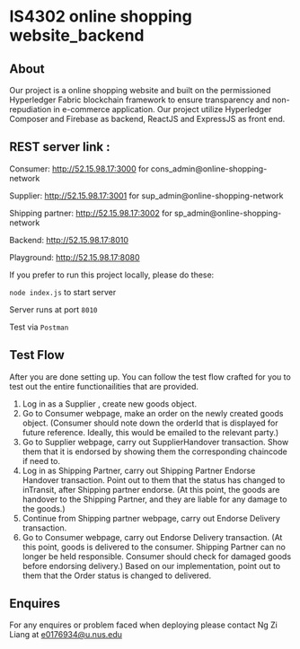 # IS4302 online shopping website_backend

## About
Our project is a online shopping website and built on the permissioned Hyperledger Fabric blockchain framework to ensure transparency and non-repudiation in e-commerce application. Our project utilize Hyperledger Composer and Firebase as backend, ReactJS and ExpressJS as front end.

## REST server link :

Consumer:
http://52.15.98.17:3000 for cons_admin@online-shopping-network 

Supplier:
http://52.15.98.17:3001 for sup_admin@online-shopping-network 

Shipping partner:
http://52.15.98.17:3002 for sp_admin@online-shopping-network

Backend:
http://52.15.98.17:8010

Playground:
http://52.15.98.17:8080

If you prefer to run this project locally, please do these:

`node index.js` to start server

Server runs at port `8010`

Test via `Postman`

## Test Flow
After you are done setting up. You can follow the test flow crafted for you to test out the entire functionailities that are provided.

1. Log in as a Supplier , create new goods object.
2. Go to Consumer webpage, make an order on the newly created goods object. (Consumer should note down the orderId that is displayed for future reference. Ideally, this would be emailed to the relevant party.)
3. Go to Supplier webpage, carry out SupplierHandover transaction. Show them that it is endorsed by showing them the corresponding chaincode if need to.
4. Log in as Shipping Partner, carry out Shipping Partner Endorse Handover transaction. Point out to them that the status has changed to inTransit, after Shipping partner endorse. (At this point, the goods are handover to the Shipping Partner, and they are liable for any damage to the goods.)
5. Continue from Shipping partner webpage, carry out Endorse Delivery transaction. 
6. Go to Consumer webpage, carry out Endorse Delivery transaction. (At this point, goods is delivered to the consumer. Shipping Partner can no longer be held responsible. Consumer should check for damaged goods before endorsing delivery.) Based on our implementation, point out to them that the Order status is changed to delivered.  

## Enquires
For any enquires or problem faced when deploying please contact Ng Zi Liang at e0176934@u.nus.edu 
